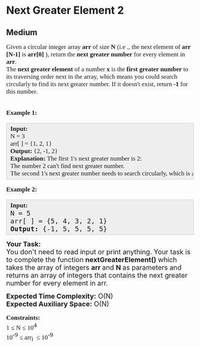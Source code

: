 # Next Greater Element 2
## Medium
<div class="problems_problem_content__Xm_eO" speechify-initial-font-family="Roboto, sans-serif" speechify-initial-font-size="16px"><p speechify-initial-font-family="urw-din" speechify-initial-font-size="17px" style="font-family: urw-din; font-size: 17px;"><span style="font-size: 17px; font-family: urw-din;" speechify-initial-font-family="urw-din" speechify-initial-font-size="17px">Given a circular integer array <strong speechify-initial-font-family="urw-din" speechify-initial-font-size="17px" style="font-family: urw-din; font-size: 17px;">arr</strong> of size <strong speechify-initial-font-family="urw-din" speechify-initial-font-size="17px" style="font-family: urw-din; font-size: 17px;">N</strong> (i.e ., the next element of <strong speechify-initial-font-family="urw-din" speechify-initial-font-size="17px" style="font-family: urw-din; font-size: 17px;">arr [N-1] </strong>is <strong speechify-initial-font-family="urw-din" speechify-initial-font-size="17px" style="font-family: urw-din; font-size: 17px;">arr</strong><strong speechify-initial-font-family="urw-din" speechify-initial-font-size="17px" style="font-family: urw-din; font-size: 17px;">[0]</strong> ), return the <strong speechify-initial-font-family="urw-din" speechify-initial-font-size="17px" style="font-family: urw-din; font-size: 17px;">next greater number</strong> for every element in <strong speechify-initial-font-family="urw-din" speechify-initial-font-size="17px" style="font-family: urw-din; font-size: 17px;">arr</strong>.<br speechify-initial-font-family="urw-din" speechify-initial-font-size="17px" style="font-family: urw-din; font-size: 17px;">The <strong speechify-initial-font-family="urw-din" speechify-initial-font-size="17px" style="font-family: urw-din; font-size: 17px;">next greater element</strong> of a number <strong speechify-initial-font-family="urw-din" speechify-initial-font-size="17px" style="font-family: urw-din; font-size: 17px;">x</strong> is the <strong speechify-initial-font-family="urw-din" speechify-initial-font-size="17px" style="font-family: urw-din; font-size: 17px;">first greater number</strong> to its traversing order next in the array, which means you could search circularly to find its next greater number. If it doesn't exist, return <strong speechify-initial-font-family="urw-din" speechify-initial-font-size="17px" style="font-family: urw-din; font-size: 17px;">-1</strong> for this number.</span><br speechify-initial-font-family="urw-din" speechify-initial-font-size="17px" style="font-family: urw-din; font-size: 17px;">&nbsp;</p>
<p speechify-initial-font-family="urw-din" speechify-initial-font-size="17px" style="font-family: urw-din; font-size: 17px;"><span style="font-size: 17px; font-family: urw-din;" speechify-initial-font-family="urw-din" speechify-initial-font-size="17px"><strong speechify-initial-font-family="urw-din" speechify-initial-font-size="17px" style="font-family: urw-din; font-size: 17px;">Example 1:</strong></span></p>
<pre style="background: rgb(238, 238, 238); border: 1px solid rgb(204, 204, 204); padding: 5px 10px; --darkreader-inline-bgimage: initial; --darkreader-inline-bgcolor: #222426; --darkreader-inline-border-top: #3e4446; --darkreader-inline-border-right: #3e4446; --darkreader-inline-border-bottom: #3e4446; --darkreader-inline-border-left: #3e4446; font-family: urw-din; font-size: 17px;" speechify-initial-font-family="urw-din" speechify-initial-font-size="17px"><span style="font-size: 17px; font-family: urw-din;" speechify-initial-font-family="urw-din" speechify-initial-font-size="17px"><strong speechify-initial-font-family="urw-din" speechify-initial-font-size="17px" style="font-family: urw-din; font-size: 17px;">Input:</strong><br speechify-initial-font-family="urw-din" speechify-initial-font-size="17px" style="font-family: urw-din; font-size: 17px;">N = 3<br speechify-initial-font-family="urw-din" speechify-initial-font-size="17px" style="font-family: urw-din; font-size: 17px;">arr[ ] = {1, 2, 1}<br speechify-initial-font-family="urw-din" speechify-initial-font-size="17px" style="font-family: urw-din; font-size: 17px;"><strong speechify-initial-font-family="urw-din" speechify-initial-font-size="17px" style="font-family: urw-din; font-size: 17px;">Output:&nbsp;</strong>{2, -1, 2}<br speechify-initial-font-family="urw-din" speechify-initial-font-size="17px" style="font-family: urw-din; font-size: 17px;"><strong speechify-initial-font-family="urw-din" speechify-initial-font-size="17px" style="font-family: urw-din; font-size: 17px;">Explanation:</strong>&nbsp;The first 1's next greater number is 2:<br speechify-initial-font-family="urw-din" speechify-initial-font-size="17px" style="font-family: urw-din; font-size: 17px;">The number 2 can't find next greater number.<br speechify-initial-font-family="urw-din" speechify-initial-font-size="17px" style="font-family: urw-din; font-size: 17px;">The second 1's next greater number needs to search circularly, which is also 2.</span></pre>
<p speechify-initial-font-family="urw-din" speechify-initial-font-size="17px" style="font-family: urw-din; font-size: 17px;"><span style="font-size: 17px; font-family: urw-din;" speechify-initial-font-family="urw-din" speechify-initial-font-size="17px"><strong speechify-initial-font-family="urw-din" speechify-initial-font-size="17px" style="font-family: urw-din; font-size: 17px;">Example 2:</strong></span></p>
<pre style="background: #eeeeee; border: 1px solid #cccccc; padding: 5px 10px; --darkreader-inline-bgimage: initial; --darkreader-inline-bgcolor: #222426; --darkreader-inline-border-top: #3e4446; --darkreader-inline-border-right: #3e4446; --darkreader-inline-border-bottom: #3e4446; --darkreader-inline-border-left: #3e4446;" speechify-initial-font-family="urw-din" speechify-initial-font-size="17px"><span style="font-size: 18px;" speechify-initial-font-family="urw-din" speechify-initial-font-size="17px"><strong speechify-initial-font-family="urw-din" speechify-initial-font-size="17px" style="font-family: urw-din; font-size: 17px;">Input:</strong><br speechify-initial-font-family="urw-din" speechify-initial-font-size="17px" style="font-family: urw-din; font-size: 17px;">N = 5<br speechify-initial-font-family="urw-din" speechify-initial-font-size="17px">arr[ ] = {5, 4, 3, 2, 1}<br speechify-initial-font-family="urw-din" speechify-initial-font-size="17px"><strong speechify-initial-font-family="urw-din" speechify-initial-font-size="17px">Output:&nbsp;</strong>{-1, 5, 5, 5, 5}</span></pre>
<p speechify-initial-font-family="urw-din" speechify-initial-font-size="17px"><span style="font-size: 18px;" speechify-initial-font-family="urw-din" speechify-initial-font-size="17px"><strong speechify-initial-font-family="urw-din" speechify-initial-font-size="17px">Your Task:</strong><br speechify-initial-font-family="urw-din" speechify-initial-font-size="17px">You don't need to read input or print anything. Your task is to complete the function <strong speechify-initial-font-family="urw-din" speechify-initial-font-size="17px">nextGreaterElement()</strong>&nbsp;which takes the&nbsp;array of&nbsp;integers&nbsp;<strong speechify-initial-font-family="urw-din" speechify-initial-font-size="17px">arr </strong>and <strong speechify-initial-font-family="urw-din" speechify-initial-font-size="17px">N&nbsp;</strong>as parameters and returns an array of integers that contains the next greater number for every element in arr.</span></p>
<p speechify-initial-font-family="urw-din" speechify-initial-font-size="17px"><span style="font-size: 18px;" speechify-initial-font-family="urw-din" speechify-initial-font-size="17px"><strong speechify-initial-font-family="urw-din" speechify-initial-font-size="17px">Expected Time Complexity:</strong>&nbsp;O(N)<br speechify-initial-font-family="urw-din" speechify-initial-font-size="17px"><strong speechify-initial-font-family="urw-din" speechify-initial-font-size="17px">Expected Auxiliary Space:</strong>&nbsp;O(N)</span></p>
<p speechify-initial-font-family="urw-din" speechify-initial-font-size="17px" style="font-family: urw-din; font-size: 17px;"><span style="font-size: 17px; font-family: urw-din;" speechify-initial-font-family="urw-din" speechify-initial-font-size="17px"><strong speechify-initial-font-family="urw-din" speechify-initial-font-size="17px" style="font-family: urw-din; font-size: 17px;">Constraints:</strong><br speechify-initial-font-family="urw-din" speechify-initial-font-size="17px" style="font-family: urw-din; font-size: 17px;">1 ≤ N ≤ 10<sup speechify-initial-font-family="urw-din" speechify-initial-font-size="17px" style="font-family: urw-din; font-size: 17px;">4</sup><br speechify-initial-font-family="urw-din" speechify-initial-font-size="17px" style="font-family: urw-din; font-size: 17px;">10<sup speechify-initial-font-family="urw-din" speechify-initial-font-size="17px" style="font-family: urw-din; font-size: 17px;">-9&nbsp;</sup>≤ arr<sub speechify-initial-font-family="urw-din" speechify-initial-font-size="17px" style="font-family: urw-din; font-size: 17px;">i&nbsp; </sub>≤ 10<sup speechify-initial-font-family="urw-din" speechify-initial-font-size="17px" style="font-family: urw-din; font-size: 17px;">-9</sup></span></p></div>